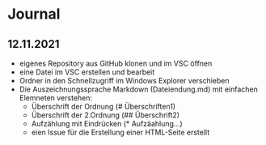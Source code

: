 # Journal

## 12.11.2021
* eigenes Repository aus GitHub klonen und im VSC öffnen 
* eine Datei im VSC erstellen und bearbeit 
* Ordner in den Schnellzugriff im Windows Explorer verschieben 
* Die Auszeichnungssprache Markdown (Dateiendung.md) mit einfachen Elemneten verstehen:
    * Überschrift der Ordnung (# Überschriften1)
    * Überschrift der 2.Ordnung (## Überschrift2)
    * Aufzählung mit Eindrücken (* Aufzäahlung...)
    * eien Issue für die Erstellung einer HTML-Seite erstellt
    